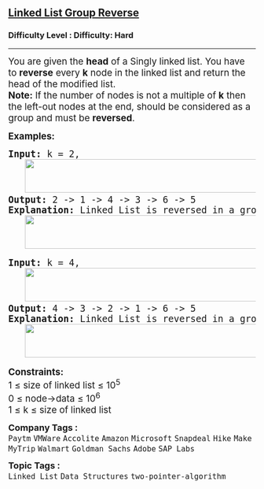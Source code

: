 <h2><a href="https://www.geeksforgeeks.org/problems/reverse-a-linked-list-in-groups-of-given-size/1">Linked List Group Reverse</a></h2><h3>Difficulty Level : Difficulty: Hard</h3><hr><div class="problems_problem_content__Xm_eO"><p><span style="font-size: 14pt;">You are given the&nbsp;<strong>head</strong>&nbsp;of a Singly linked list. You have to&nbsp;<strong>reverse</strong>&nbsp;every&nbsp;<strong>k</strong>&nbsp;node in the linked list and return the head of the modified list.<br></span><span style="font-size: 14pt;"><strong>Note:</strong>&nbsp;If the number of nodes is not a multiple of&nbsp;<strong>k</strong>&nbsp;then the left-out nodes at the end, should be considered as a group and must be&nbsp;<strong>reversed</strong>.</span></p>
<p><span style="font-size: 14pt;"><strong>Examples:</strong></span></p>
<pre><span style="font-size: 14pt;"><strong>Input: </strong>k = 2,<br> &nbsp; <img src="https://media.geeksforgeeks.org/img-practice/prod/addEditProblem/908192/Web/Other/blobid0_1756125226.webp" width="589" height="68"><br><strong>Output: </strong>2 -&gt; 1 -&gt; 4 -&gt; 3 -&gt; 6 -&gt; 5<br><strong>Explanation:</strong> Linked List is reversed in a group of size k = 2.<br>   <img src="https://media.geeksforgeeks.org/img-practice/prod/addEditProblem/908192/Web/Other/blobid1_1756125284.webp" width="589" height="68"></span></pre>
<pre><span style="font-size: 14pt;"><strong>Input: </strong>k = 4,<br> &nbsp; <img src="https://media.geeksforgeeks.org/img-practice/prod/addEditProblem/908192/Web/Other/blobid2_1756125400.webp" width="589" height="68"><br><strong>Output: </strong>4 -&gt; 3 -&gt; 2 -&gt; 1 -&gt; 6 -&gt; 5<br><strong>Explanation: </strong>Linked List is reversed in a group of size k = 4.<br>   <img src="https://media.geeksforgeeks.org/img-practice/prod/addEditProblem/908192/Web/Other/blobid3_1756125453.webp" width="591" height="68"></span></pre>
<div><span style="font-size: 14pt;"><strong>Constraints:</strong></span></div>
<div><span style="font-size: 14pt;">1 ≤ size of linked list ≤ 10<sup>5</sup></span></div>
<div><span style="font-size: 14pt;">0 ≤ node-&gt;data ≤ 10<sup>6</sup></span><br><span style="font-size: 14pt;">1 ≤ k ≤&nbsp;size of linked list&nbsp;</span></div></div><p><span style=font-size:18px><strong>Company Tags : </strong><br><code>Paytm</code>&nbsp;<code>VMWare</code>&nbsp;<code>Accolite</code>&nbsp;<code>Amazon</code>&nbsp;<code>Microsoft</code>&nbsp;<code>Snapdeal</code>&nbsp;<code>Hike</code>&nbsp;<code>MakeMyTrip</code>&nbsp;<code>Walmart</code>&nbsp;<code>Goldman Sachs</code>&nbsp;<code>Adobe</code>&nbsp;<code>SAP Labs</code>&nbsp;<br><p><span style=font-size:18px><strong>Topic Tags : </strong><br><code>Linked List</code>&nbsp;<code>Data Structures</code>&nbsp;<code>two-pointer-algorithm</code>&nbsp;